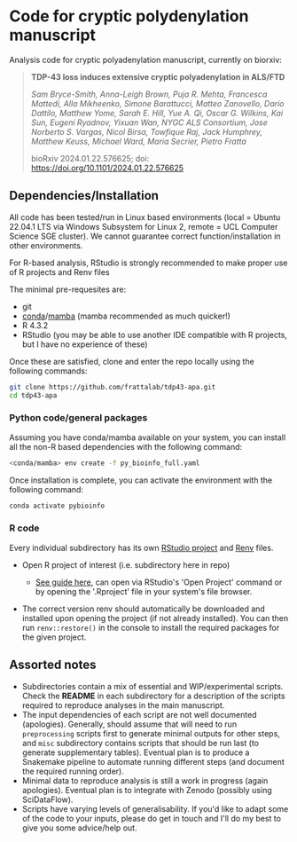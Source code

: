 # Code for cryptic polydenylation manuscript

Analysis code for cryptic polyadenylation manuscript, currently on biorxiv:

> **TDP-43 loss induces extensive cryptic polyadenylation in ALS/FTD**
>
>*Sam Bryce-Smith, Anna-Leigh Brown, Puja R. Mehta, Francesca Mattedi, Alla Mikheenko, Simone Barattucci, Matteo Zanovello, Dario Dattilo, Matthew Yome, Sarah E. Hill, Yue A. Qi, Oscar G. Wilkins, Kai Sun, Eugeni Ryadnov, Yixuan Wan, NYGC ALS Consortium, Jose Norberto S. Vargas, Nicol Birsa, Towfique Raj, Jack Humphrey, Matthew Keuss, Michael Ward, Maria Secrier, Pietro Fratta*
>
>bioRxiv 2024.01.22.576625; doi: https://doi.org/10.1101/2024.01.22.576625

## Dependencies/Installation

All code has been tested/run in Linux based environments (local = Ubuntu 22.04.1 LTS via Windows Subsystem for Linux 2, remote = UCL Computer Science SGE cluster). We cannot guarantee correct function/installation in other environments.

For R-based analysis, RStudio is strongly recommended to make proper use of R projects and Renv files

The minimal pre-requesites are:

- git
- [conda](https://conda.io/projects/conda/en/latest/user-guide/install/index.html)/[mamba](https://mamba.readthedocs.io/en/latest/installation.html) (mamba recommended as much quicker!)
- R 4.3.2
- RStudio (you may be able to use another IDE compatible with R projects, but I have no experience of these)

Once these are satisfied, clone and enter the repo locally using the following commands:

```bash
git clone https://github.com/frattalab/tdp43-apa.git
cd tdp43-apa
```

### Python code/general packages

Assuming you have conda/mamba available on your system, you can install all the non-R based dependencies with the following command:

```bash
<conda/mamba> env create -f py_bioinfo_full.yaml
```

Once installation is complete, you can activate the environment with the following command:

```bash
conda activate pybioinfo
```

### R code

Every individual subdirectory has its own [RStudio project](https://support.posit.co/hc/en-us/articles/200526207-Using-RStudio-Projects) and [Renv](https://rstudio.github.io/renv/articles/renv.html) files.

- Open R project of interest (i.e. subdirectory here in repo)

  - [See guide here](https://support.posit.co/hc/en-us/articles/200526207-Using-RStudio-Projects), can open via RStudio's 'Open Project' command or by opening the '.Rproject' file in your system's file browser.
- The correct version renv should automatically be downloaded and installed upon opening the project (if not already installed). You can then run `renv::restore()` in the console to install the required packages for the given project.

## Assorted notes

- Subdirectories contain a mix of essential and WIP/experimental scripts. Check the **README** in each subdirectory for a description of the scripts required to reproduce analyses in the main manuscript.
- The input dependencies of each script are not well documented (apologies). Generally, should assume that will need to run `preprocessing` scripts first to generate minimal outputs for other steps, and `misc` subdirectory contains scripts that should be run last (to generate supplementary tables). Eventual plan is to produce a Snakemake pipeline to automate running different steps (and document the required running order).
- Minimal data to reproduce analysis is still a work in progress (again apologies). Eventual plan is to integrate with Zenodo (possibly using SciDataFlow).
- Scripts have varying levels of generalisability. If you'd like to adapt some of the code to your inputs, please do get in touch and I'll do my best to give you some advice/help out.